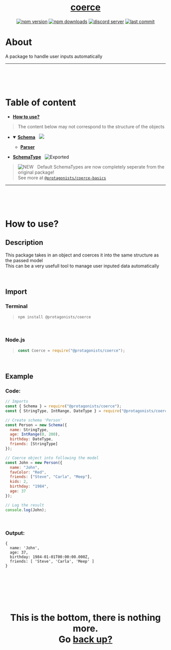 <div id="top" align="center">

<h1><a href="https://github.com/ThePywon/coerce">coerce</a></h1>
 
[![npm version](https://img.shields.io/npm/v/@protagonists/coerce)](https://npmjs.com/package/@protagonists/coerce)
[![npm downloads](https://img.shields.io/npm/dt/@protagonists/coerce)](https://npmjs.com/package/@protagonists/coerce)
[![discord server](https://img.shields.io/discord/937758194736955443?logo=discord&logoColor=white)](https://discord.gg/cwhj3EgqGP)
[![last commit](https://img.shields.io/github/last-commit/ThePywon/coerce)](https://github.com/ThePywon/coerce)
 
</div>


# About

A package to handle user inputs automatically

---

<br/><br/><br/>



# Table of content

* [**How to use?**](#how-to-use)

> The content below may not correspond to the structure of the objects

* <details open><summary><a href="https://github.com/ThePywon/coerce/blob/main/documentation/Schema.md"><b>Schema</b></a> &nbsp; <img src="https://img.shields.io/badge/-Exported-cyan"/></summary>
  <p>

  * [**Parser**](https://github.com/ThePywon/coerce/blob/main/documentation/Parser.md)
    
  </p>
</details>

* [**SchemaType**](https://github.com/ThePywon/coerce/blob/main/documentation/SchemaType.md) &nbsp; ![Exported](https://img.shields.io/badge/-Exported-cyan)

> ![NEW](https://img.shields.io/badge/-NEW-red) &nbsp; Default SchemaTypes are now completely seperate from the original package!  
> See more at [`@protagonists/coerce-basics`](https://www.npmjs.com/package/@protagonists/coerce-basics)

---

<br/><br/><br/>



# How to use?

## Description

This package takes in an object and coerces it into the same structure as the passed model  
This can be a very usefull tool to manage user inputed data automatically

<br/>

## Import

### Terminal

> ```sh
> npm install @protagonists/coerce
> ```

<br/>

### Node.js

> ```js
> const Coerce = require("@protagonists/coerce");
> ```

<br/>

## Example

### Code:

```js
// Imports
const { Schema } = require("@protagonists/coerce");
const { StringType, IntRange, DateType } = require("@protagonists/coerce-basics");

// Create schema 'Person'
const Person = new Schema({
  name: StringType,
  age: IntRange(0, 200),
  birthday: DateType,
  friends: [StringType]
});

// Coerce object into following the model
const John = new Person({
  name: "John",
  favColor: "Red",
  friends: ["Steve", "Carla", "Meep"],
  kids: 2,
  birthday: "1984",
  age: 37
});

// Log the result
console.log(John);
```

<br/>

### Output:

```
{
  name: 'John',
  age: 37,
  birthday: 1984-01-01T00:00:00.000Z,
  friends: [ 'Steve', 'Carla', 'Meep' ]
}
```

<br/><br/><br/><br/><br/>

<h1 align="center">This is the bottom, there is nothing more.<br/>
Go <a href="#top">back up?</a></h1>
